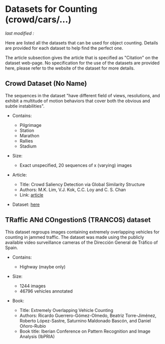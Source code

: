 # Datasets for Counting (crowd/cars/...)

_last modified :_


Here are listed all the datasets that can be used for object counting. Details are provided for each dataset to help find the perfect one.

The article subsection gives the article that is specified as "Citation" on the dataset web-page. No specification for the use of the datasets are provided here, please refer to the website of the dataset for more details.

## Crowd Dataset (No Name)

The sequences in the dataset "have different field of views, resolutions, and exhibit a multitude of motion behaviors that cover both the obvious and subtle instabilities".

- Contains:
    - Pilgrimage
    - Station
    - Marathon
    - Rallies
    - Stadium

- Size:
    - Exact unspecified, 20 sequences of x (varying) images

- Article:
    - Title: Crowd Saliency Detection via Global Similarity Structure
    - Authors: M.K. Lim, V.J. Kok, C.C. Loy and C. S. Chan
    - Link: [article](http://personal.ie.cuhk.edu.hk/~ccloy/files/icpr_2014_crowd.pdf)

- Dataset: [here](http://cs-chan.com/downloads_crowd_dataset.html)

## TRaffic ANd COngestionS (TRANCOS) dataset

This dataset regroups images containing extremely overlapping vehicles for counting in jammed traffic. The dataset was made using the publicly available video surveillance cameras of the Dirección General de Tráfico of Spain.

- Contains:
    - Highway (maybe only)

- Size:
    - 1244 images
    - 46796 vehicles annotated

- Book:
    - Title: Extremely Overlapping Vehicle Counting
    - Authors: Ricardo Guerrero-Gómez-Olmedo, Beatriz Torre-Jiménez, Roberto López-Sastre, Saturnino Maldonado Bascón, and Daniel Oñoro-Rubio
    - Book title: Iberian Conference on Pattern Recognition and Image Analysis (IbPRIA)
